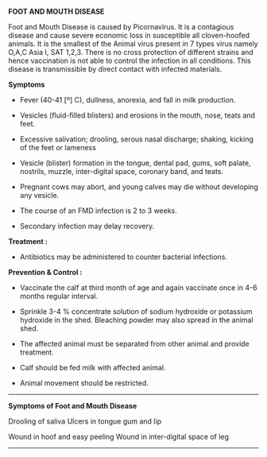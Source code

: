 **FOOT AND MOUTH DISEASE**

Foot and Mouth Disease is caused by Picornavirus. It is a contagious disease and
cause severe economic loss in susceptible all cloven-hoofed animals. It is the
smallest of the Animal virus present in 7 types virus namely O,A,C Asia I, SAT 1,2,3.
There is no cross protection of different strains and hence vaccination is not able to
control the infection in all conditions. This disease is transmissible by direct contact
with infected materials.

**Symptoms**

   - Fever (40-41 [º] C), dullness, anorexia, and fall in milk production.

   - Vesicles (fluid-filled blisters) and erosions in the mouth, nose, teats and feet.

   - Excessive salivation; drooling, serous nasal discharge; shaking, kicking of the
feet or lameness

   - Vesicle (blister) formation in the tongue, dental pad, gums, soft palate,
nostrils, muzzle, inter-digital space, coronary band, and teats.

   - Pregnant cows may abort, and young calves may die without developing any
vesicle.

   - The course of an FMD infection is 2 to 3 weeks.

   - Secondary infection may delay recovery.

**Treatment :**

   - Antibiotics may be administered to counter bacterial infections.

**Prevention & Control :**

   - Vaccinate the calf at third month of age and again vaccinate once in 4-6
months regular interval.

   - Sprinkle 3-4 % concentrate solution of sodium hydroxide or potassium
hydroxide in the shed. Bleaching powder may also spread in the animal shed.

   - The affected animal must be separated from other animal and provide
treatment.

   - Calf should be fed milk with affected animal.

   - Animal movement should be restricted.


-----

**Symptoms of Foot and Mouth Disease**


Drooling of saliva Ulcers in tongue gum and lip

Wound in hoof and easy peeling Wound in inter-digital space of leg


-----

